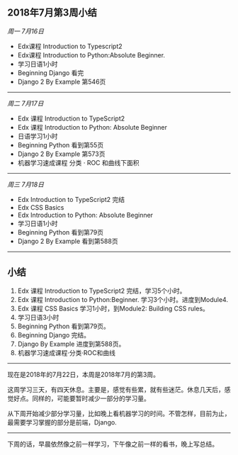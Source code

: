 2018年7月第3周小结
----------------
*周一*
*7月16日*
- Edx课程 Introduction to Typescript2
- Edx课程 Introduction to Python:Absolute Beginner.
- 学习日语1小时
- Beginning Django 看完
- Django 2 By Example 第546页
---
*周二*
*7月17日*
- Edx 课程 Introduction to TypeScript2
- Edx 课程 Introduction to Python: Absolute Beginner
- 日语学习1小时
- Beginning Python 看到第55页
- Django 2 By Example 第573页
- 机器学习速成课程 分类 · ROC 和曲线下面积
---
*周三*
*7月18日*
- Edx Introduction to TypeScript2 完结
- Edx CSS Basics 
- Edx Introduction to Python: Absolute Beginner
- 学习日语1小时
- Beginning Python 看到第79页
- Django 2 By Example 看到第588页

---
小结
----
1. Edx 课程 Introduction to TypeScript2 完结，学习5个小时。
2. Edx 课程 Introduction to Python:Beginner. 学习3个小时。进度到Module4.
3. Edx 课程 CSS Basics 学习1小时，到Module2: Building CSS rules。
4. 学习日语3小时
5. Beginning Python 看到第79页。
6. Beginning Django 完结。
7. Django By Example 进度到第588页。
8. 机器学习速成课程·分类·ROC和曲线
---
现在是2018年的7月22日，本周是2018年7月的第3周。  

这周学习三天，有四天休息。主要是，感觉有些累，就有些迷茫。休息几天后，感觉好点。同样的，可能要暂时减少一部分的学习量。  

从下周开始减少部分学习量，比如晚上看机器学习的时间。不管怎样，目前为止，最需要学习掌握的部分是前端，Django.  

---
下周的话，早晨依然像之前一样学习，下午像之前一样的看书，晚上写总结。  
